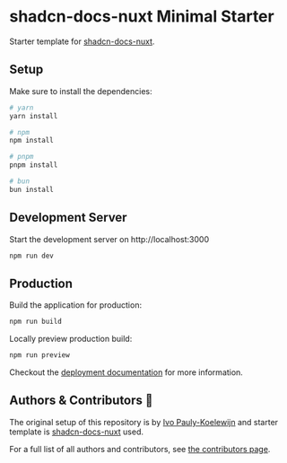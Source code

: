 # shadcn-docs-nuxt Minimal Starter

Starter template for [shadcn-docs-nuxt](https://github.com/ZTL-UwU/shadcn-docs-nuxt).

## Setup

Make sure to install the dependencies:

```bash
# yarn
yarn install

# npm
npm install

# pnpm
pnpm install

# bun
bun install
```

## Development Server

Start the development server on http://localhost:3000

```bash
npm run dev
```

## Production

Build the application for production:

```bash
npm run build
```

Locally preview production build:

```bash
npm run preview
```

Checkout the [deployment documentation](https://nuxt.com/docs/getting-started/deployment) for more information.

## Authors & Contributors 👥

The original setup of this repository is by [Ivo Pauly-Koelewijn](https://github.com/ivopauly) and starter template is [shadcn-docs-nuxt](https://github.com/ZTL-UwU/shadcn-docs-nuxt) used.

For a full list of all authors and contributors, see [the contributors page](https://github.com/ivopauly/hogwarts-api/contributors).

